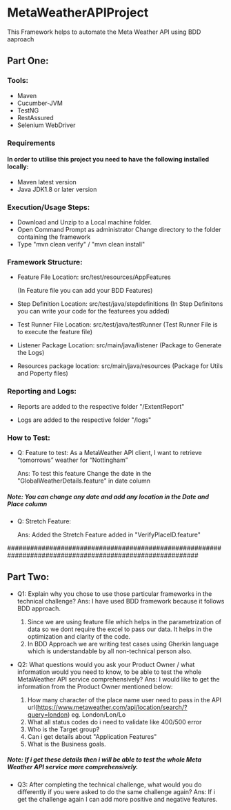 # MetaWeatherAPIProject

This Framework helps to automate the Meta Weather API using BDD aaproach


## Part One: 

### Tools:
 
 * Maven
 * Cucumber-JVM
 * TestNG
 * RestAssured
 * Selenium WebDriver


### Requirements
#### In order to utilise this project you need to have the following installed locally:

  * Maven latest version
  * Java JDK1.8 or later version


### Execution/Usage Steps:

 * Download and Unzip to a Local machine folder.
 * Open Command Prompt as administrator Change directory to the folder containing the framework
 * Type "mvn clean verify" / "mvn clean install"


### Framework Structure:

* Feature File Location: src/test/resources/AppFeatures

	(In Feature file you can add your BDD Features)

* Step Definition Location: src/test/java/stepdefinitions
	(In Step Definitons you can write your code for the featurees you added)

* Test Runner File Location: src/test/java/testRunner
	(Test Runner File is to execute the feature file)

* Listener Package Location: src/main/java/listener
	(Package to Generate the Logs)

* Resources package location: src/main/java/resources
	(Package for Utils and Poperty files)


### Reporting and Logs: 

* Reports are added to the respective folder "/ExtentReport"

* Logs are added to the respective folder "/logs"



### How to Test:

* Q: Feature to test: As a MetaWeather API client, I want to retrieve “tomorrows” weather for “Nottingham”

	Ans: To test this feature Change the date in the "GlobalWeatherDetails.feature" in date column

##### Note: You can change any date and add any location in the Date and Place column 


* Q: Stretch Feature:

	Ans: Added the Stretch Feature added in "VerifyPlaceID.feature"





##########################################################################################################



## Part Two:

* Q1: Explain why you chose to use those particular frameworks in the technical challenge?
	Ans: I have used BDD framework because it follows BDD approach. 

	1. Since we are using feature file which helps in the parametrization of data so we dont require the excel to pass our data.
	   It helps in the optimization and clarity of the code.
	2. In BDD Approach we are writing test cases using Gherkin language which is understandable by all non-technical person also.





* Q2: What questions would you ask your Product Owner / what information would you need to know, to be able to test the whole MetaWeather API service comprehensively?
	Ans: I would like to get the information from the Product Owner mentioned below:

	1. How many character of the place name user need to pass in the API url(https://www.metaweather.com/api/location/search/?query=london)
	eg. London/Lon/Lo
	2. What all status codes do i need to validate like 400/500 error
	3. Who is the Target group?
	4. Can i get details about "Application Features"
	5. What is the Business goals.

##### Note: If i get these details then i will be able to test the whole Meta Weather API service more comprehensively.




* Q3: After completing the technical challenge, what would you do differently if you were asked to do the same challenge again?
	Ans: If i get the challenge again I can add more positive and negative features.



